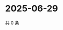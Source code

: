 # 2025-06-29

共 0 条

<!-- BEGIN ZHIHUQUESTIONS -->
<!-- 最后更新时间 Sun Jun 29 2025 13:16:03 GMT+0800 (China Standard Time) -->

<!-- END ZHIHUQUESTIONS -->
